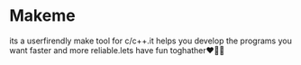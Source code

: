 # Makeme
its a userfirendly make tool for c/c++.it helps you develop the programs you want faster and more reliable.lets have fun toghather❤💖😍
